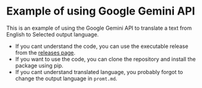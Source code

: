 # Example of using Google Gemini API

This is an example of using the Google Gemini API to translate a text from English to Selected output language.

- If you cant understand the code, you can use the executable release from the [releases page](https://github.com/the-asind/gemini-markdown-translate/releases).
- If you want to use the code, you can clone the repository and install the package using pip.
- If you cant understand translated language, you probably forgot to change the output language in `promt.md`.